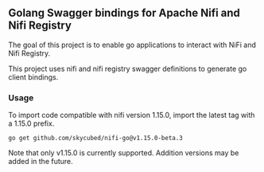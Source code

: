 ## Golang Swagger bindings for Apache Nifi and Nifi Registry

The goal of this project is to enable go applications to interact with NiFi and Nifi Registry.

This project uses nifi and nifi registry swagger definitions to generate go client bindings.

### Usage

To import code compatible with nifi version 1.15.0, import the latest tag with a 1.15.0 prefix.

``
go get github.com/skycubed/nifi-go@v1.15.0-beta.3
``

Note that only v1.15.0 is currently supported. Addition versions may be added in the future.
